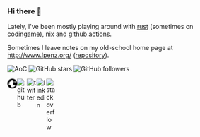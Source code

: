 ### Hi there 👋

Lately, I've been mostly playing around with [rust][rust]
(sometimes on [codingame][codingame]),
[nix][nix] and [github actions][ghactions].

Sometimes I leave notes on my old-school home page at
http://www.lpenz.org/ ([repository](https://github.com/lpenz/lpenz.github.io)).

![AoC](https://img.shields.io/badge/AoC%20%E2%AD%90-200-yellow)
![GitHub stars](https://img.shields.io/github/stars/lpenz?style=social)
![GitHub followers](https://img.shields.io/github/followers/lpenz?style=social)

[<img align="left" alt="homepage" width="22px" src="https://raw.githubusercontent.com/iconic/open-iconic/master/svg/globe.svg" />][homepage]
[<img align="left" alt="github" width="22px" src="https://cdn.jsdelivr.net/npm/simple-icons@v3/icons/github.svg" />][github]
[<img align="left" alt="twitter" width="22px" src="https://cdn.jsdelivr.net/npm/simple-icons@v3/icons/twitter.svg" />][twitter]
[<img align="left" alt="linkedin" width="22px" src="https://cdn.jsdelivr.net/npm/simple-icons@v3/icons/linkedin.svg" />][linkedin]
[<img align="left" alt="stackoverflow" width="22px" src="https://cdn.jsdelivr.net/npm/simple-icons@v3/icons/stackoverflow.svg" />][stackoverflow]

[rust]: https://github.com/search?q=user%3Alpenz+topic%3Arust
[nix]: https://nixos.org/
[ghactions]: https://github.com/search?q=user%3Alpenz+topic%3Agithub-actions
[homepage]: http://www.lpenz.org
[codingame]: https://www.codingame.com/profile/cd9d7ccda20b7747ef8db50b1ea54f69188409
[twitter]: https://www.twitter.com/lpenz
[linkedin]: https://www.linkedin.com/in/lpenz
[stackoverflow]: https://stackoverflow.com/cv/lpenz
[github]: https://github.com/lpenz
